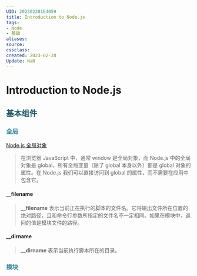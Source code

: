 ```yaml
---
UID: 20230228164059 
title: Introduction to Node.js
tags: 
- Node
- 基础
aliases: 
source: 
cssclass: 
created: 2023-02-28
Update: NaN
---
```


#  Introduction to Node.js

## <font color="#205867">基本组件</font>

### <font color="#31859b">全局</font>  
[Node.js 全局对象](https://www.runoob.com/nodejs/nodejs-global-object.html)
> 在浏览器 JavaScript 中，通常 window 是全局对象，而 Node.js 中的全局对象是 global，所有全局变量（除了 global 本身以外）都是 global 对象的属性。在 Node.js 我们可以直接访问到 global 的属性，而不需要在应用中包含它。

#### __filename

>**__filename** 表示当前正在执行的脚本的文件名。它将输出文件所在位置的绝对路径，且和命令行参数所指定的文件名不一定相同。如果在模块中，返回的值是模块文件的路径。

#### __dirname

>**__dirname** 表示当前执行脚本所在的目录。

### <font color="#31859b">模块</font>
> 
